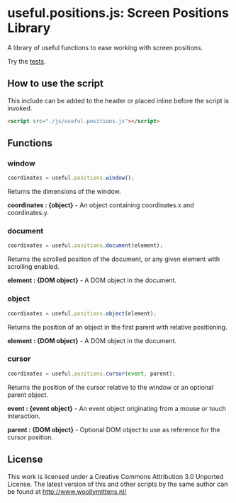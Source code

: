 # useful.positions.js: Screen Positions Library

A library of useful functions to ease working with screen positions.

Try the <a href="http://www.woollymittens.nl/useful/default.php?url=positions">tests</a>.

## How to use the script

This include can be added to the header or placed inline before the script is invoked.

```html
<script src="./js/useful.positions.js"></script>
```

## Functions

### window

```javascript
coordinates = useful.positions.window();
```

Returns the dimensions of the window.

**coordinates : {object}** - An object containing coordinates.x and coordinates.y.

### document

```javascript
coordinates = useful.positions.document(element);
```

Returns the scrolled position of the document, or any given element with scrolling enabled.

**element : {DOM object}** - A DOM object in the document.

### object

```javascript
coordinates = useful.positions.object(element);
```

Returns the position of an object in the first parent with relative positioning.

**element : {DOM object}** - A DOM object in the document.

### cursor

```javascript
coordinates = useful.positions.cursor(event, parent);
```

Returns the position of the cursor relative to the window or an optional parent object.

**event : {event object}** - An event object originating from a mouse or touch interaction.

**parent : {DOM object}** - Optional DOM object to use as reference for the cursor position.

## License
This work is licensed under a Creative Commons Attribution 3.0 Unported License. The latest version of this and other scripts by the same author can be found at http://www.woollymittens.nl/
